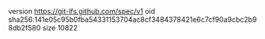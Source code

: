 version https://git-lfs.github.com/spec/v1
oid sha256:141e05c95b0fba54331153704ac8cf3484378421e6c7cf90a9cbc2b98db2f580
size 10822
